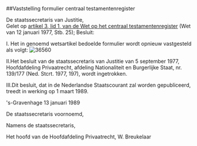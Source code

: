 <meta http-equiv='Content-Type' content='text/html; charset=utf-8' />

##Vaststelling formulier centraal testamentenregister

De staatssecretaris van Justitie,  
Gelet op [artikel 3, lid 1, van de Wet op het centraal testamentenregister](../../../../../../wet/wet/op/het/centraal/testamentenregister/BWBR0003080/README.md) (Wet van 12 januari 1977, Stb. 25);
Besluit:     

I. Het in genoemd wetsartikel bedoelde formulier wordt opnieuw vastgesteld als volgt: ![36560](http://wetten.overheid.nl/Illustration/36560)

II.Het besluit van de staatssecretaris van Justitie van 5 september 1977, Hoofdafdeling Privaatrecht, afdeling Nationaliteit en Burgerlijke Staat, nr. 139/177 (Ned. Stcrt. 1977, 197), wordt ingetrokken.

III.Dit besluit, dat in de Nederlandse Staatscourant zal worden gepubliceerd, treedt in werking op 1 maart 1989.     

's-Gravenhage 
13 januari 1989    

De 
staatssecretaris voornoemd, 

Namens de staatssecretaris,

Het 
hoofd van de Hoofdafdeling Privaatrecht,
W. Breukelaar    

